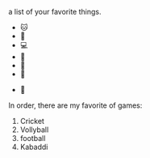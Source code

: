 a list of your favorite things.
- 🐱
- 🐶
- 💻
- 🐃
- 🐚
-    💯
* 🔪

In order, there are my favorite of games:
 1. Cricket
 2. Vollyball
 3. football
 4. Kabaddi
